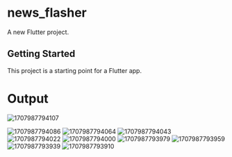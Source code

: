 # news_flasher

A new Flutter project.

## Getting Started

This project is a starting point for a Flutter app.
# Output 
![1707987794107](https://github.com/Shubham212003/News_Flasher/assets/125812919/994fecd4-8231-4d75-aa7f-ba209da12780)

![1707987794086](https://github.com/Shubham212003/News_Flasher/assets/125812919/da3e316e-e81a-4d06-a5c5-373e94508c44)
![1707987794064](https://github.com/Shubham212003/News_Flasher/assets/125812919/afaae483-92fc-4b64-9ffb-10c3dcc562ae)
![1707987794043](https://github.com/Shubham212003/News_Flasher/assets/125812919/297191bf-8ea7-4908-8b8c-4145eba4104b)
![1707987794022](https://github.com/Shubham212003/News_Flasher/assets/125812919/96ff21b6-67e4-4fe3-b4d2-4e2249e2c0eb)
![1707987794000](https://github.com/Shubham212003/News_Flasher/assets/125812919/91a5af17-ab09-4bcc-a8bd-b3f5342197c0)
![1707987793979](https://github.com/Shubham212003/News_Flasher/assets/125812919/6dfa8462-614c-4811-a984-79f495c981ce)
![1707987793959](https://github.com/Shubham212003/News_Flasher/assets/125812919/83721023-5211-4910-8789-52895e4b9293)
![1707987793939](https://github.com/Shubham212003/News_Flasher/assets/125812919/c2e04556-8f8a-4d5d-9ae8-c2450bb4e3f0)
![1707987793910](https://github.com/Shubham212003/News_Flasher/assets/125812919/a41b6217-d63a-4005-89b9-bab5cb8d3d13)
